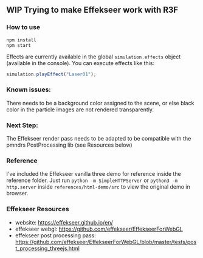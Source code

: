 ## WIP Trying to make Effekseer work with R3F


### How to use 
```
npm install
npm start
```
Effects are currently available in the global `simulation.effects` object
(available in the console). You can execute effects like this:
```js
simulation.playEffect("Laser01");
```

### Known issues:
There needs to be a background color assigned to the scene, or else 
black color in the particle images are not rendered transparently.

### Next Step:
The Effekseer render pass needs to be adapted to be compatible
with the pmndrs PostProcessing lib (see Resources below)

### Reference
I've included the Effekseer vanilla three demo for reference inside
the reference folder. 
Just run `python -m SimpleHTTPServer` or 
`python3 -m http.server` inside `references/html-demo/src` to view
the original demo in browser.


### Effekseer Resources
* website: https://effekseer.github.io/en/
* effekseer webgl: https://github.com/effekseer/EffekseerForWebGL
* effekseer post processing pass: https://github.com/effekseer/EffekseerForWebGL/blob/master/tests/post_processing_threejs.html


